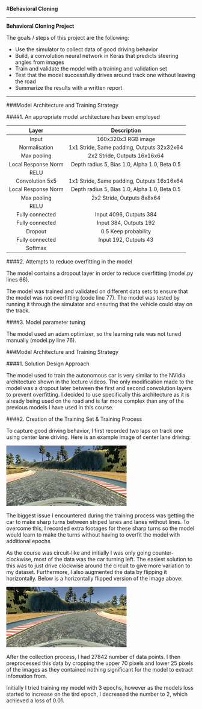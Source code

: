 #**Behavioral Cloning** 

---

**Behavioral Cloning Project**

The goals / steps of this project are the following:
* Use the simulator to collect data of good driving behavior
* Build, a convolution neural network in Keras that predicts steering angles from images
* Train and validate the model with a training and validation set
* Test that the model successfully drives around track one without leaving the road
* Summarize the results with a written report


[//]: # (Image References)

[image1]: ./figures/correct.jpg "Sample input"
[image2]: ./figures/flipped.jpg "Augmented input"

---

###Model Architecture and Training Strategy

####1. An appropriate model architecture has been employed

| Layer         		    |     Description	        					            | 
|:---------------------:|:---------------------------------------------:| 
| Input         		    | 160x320x3 RGB image   							          | 
| Normalisation       	| 1x1 Stride, Same padding, Outputs 32x32x64	  |
| Max pooling	      	  | 2x2 Stride,  Outputs 16x16x64 				        |
| Local Response Norm	  | Depth radius 5, Bias 1.0, Alpha 1.0, Beta 0.5 |
| RELU					        |												                        |
| Convolution 5x5     	| 1x1 Stride, Same padding, Outputs 16x16x64 	  |
| Local Response Norm	  | Depth radius 5, Bias 1.0, Alpha 1.0, Beta 0.5 |
| Max pooling	      	  | 2x2 Stride, Outputs 8x8x64 	 			            |
| RELU					        |												                        |
| Fully connected		    | Input 4096, Outputs 384      									|
| Fully connected		    | Input 384, Outputs 192      									|
| Dropout               | 0.5 Keep probability                          |
| Fully connected		    | Input 192, Outputs 43       									|
| Softmax				        |         									                    |

####2. Attempts to reduce overfitting in the model

The model contains a dropout layer in order to reduce overfitting (model.py lines 66). 

The model was trained and validated on different data sets to ensure that the model was not overfitting (code line 77). The model was tested by running it through the simulator and ensuring that the vehicle could stay on the track.

####3. Model parameter tuning

The model used an adam optimizer, so the learning rate was not tuned manually (model.py line 76).

###Model Architecture and Training Strategy

####1. Solution Design Approach

The model used to train the autonomous car is very similar to the NVidia architecture shown in the lecture videos. The only modification made to the model was a dropout later between the first and second convolution layers to prevent overfitting. I decided to use specifically this architecture as it is already being used on the road and is far more complex than any of the previous models I have used in this course.

####2. Creation of the Training Set & Training Process

To capture good driving behavior, I first recorded two laps on track one using center lane driving. Here is an example image of center lane driving:

![image1]

The biggest issue I encountered during the training process was getting the car to make sharp turns between striped lanes and lanes without lines. To overcome this, I recorded extra footages for these sharp turns so the model would learn to make the turns without having to overfit the model with additional epochs

As the course was circuit-like and initially I was only going counter-clockwise, most of the data was the car turning left. The easiest solution to this was to just drive clockwise around the circuit to give more variation to my dataset. Furthermore, I also augmented the data by flipping it horizontally. Below is a horizontally flipped version of the image above:

![image2]


After the collection process, I had 27842 number of data points. I then preprocessed this data by cropping the upper 70 pixels and lower 25 pixels of the images as they contained nothing significant for the model to extract infomation from.

Initially I tried training my model with 3 epochs, however as the models loss started to increase on the tird epoch, I decreased the number to 2, which achieved a loss of 0.01.
